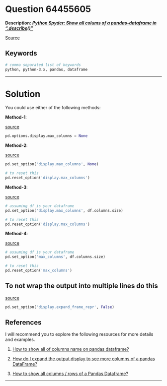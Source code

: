 # Question 64455605

**Description: [_Python Spyder: Show all colums of a pandas-dataframe in “.describe()”_][#Q]**

[Source][#Q]

[#Q]: https://stackoverflow.com/questions/64455605/python-spyder-show-all-colums-of-a-pandas-dataframe-in-describe/64455731#64455731

## Keywords

```bash
# comma separated list of keywords
python, python-3.x, pandas, dataframe
```

---

# Solution

You could use either of the following methods:

**Method-1**:

[source][#source-1]

[#source-1]: https://stackoverflow.com/questions/49188960/how-to-show-all-of-columns-name-on-pandas-dataframe/49189503

```python
pd.options.display.max_columns = None
```

**Method-2**:

[source][#source-1]

```python
pd.set_option('display.max_columns', None)

# to reset this
pd.reset_option('display.max_columns')
```

**Method-3**:

[source][#source-1]

```python
# assuming df is your dataframe
pd.set_option('display.max_columns', df.columns.size)

# to reset this
pd.reset_option('display.max_columns')
```

**Method-4**:

[source][#article]

```python
# assuming df is your dataframe
pd.set_option('max_columns', df.columns.size)

# to reset this
pd.reset_option('max_columns')
```

## To not wrap the output into multiple lines do this

[source][#source-2]

[#source-2]: https://stackoverflow.com/questions/11707586/how-do-i-expand-the-output-display-to-see-more-columns-of-a-pandas-dataframe

```python
pd.set_option('display.expand_frame_repr', False)
```

## References

I will recommend you to explore the following resources for more details and examples.

1. [How to show all of columns name on pandas dataframe?][#stackoverflow-ref-01]

   [#stackoverflow-ref-01]: https://stackoverflow.com/questions/49188960/how-to-show-all-of-columns-name-on-pandas-dataframe/49189503

1. [How do I expand the output display to see more columns of a pandas DataFrame?][#stackoverflow-ref-01]

   [#stackoverflow-ref-02]: https://stackoverflow.com/questions/11707586/how-do-i-expand-the-output-display-to-see-more-columns-of-a-pandas-dataframe

1. [How to show all columns / rows of a Pandas Dataframe?][#article]

   [#article]: https://towardsdatascience.com/how-to-show-all-columns-rows-of-a-pandas-dataframe-c49d4507fcf

---
